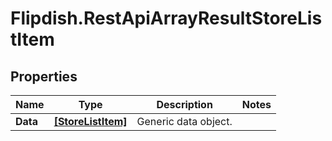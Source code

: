 # Flipdish.RestApiArrayResultStoreListItem

## Properties

Name | Type | Description | Notes
------------ | ------------- | ------------- | -------------
**Data** | [**[StoreListItem]**](StoreListItem.md) | Generic data object. | 


